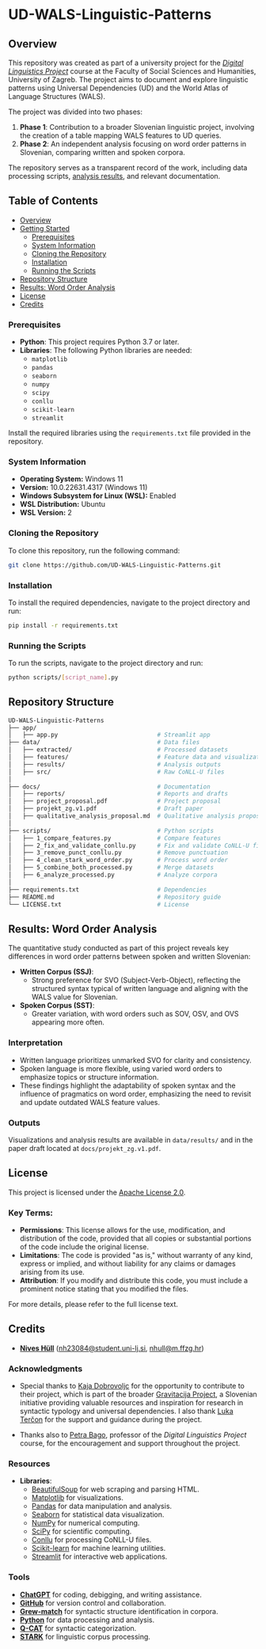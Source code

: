 # UD-WALS-Linguistic-Patterns

## Overview

This repository was created as part of a university project for the [*Digital Linguistics Project*](https://theta.ffzg.hr/ECTS/Predmet/Index/35946) course at the Faculty of Social Sciences and Humanities, University of Zagreb. The project aims to document and explore linguistic patterns using Universal Dependencies (UD) and the World Atlas of Language Structures (WALS).

The project was divided into two phases:
1. **Phase 1**: Contribution to a broader Slovenian linguistic project, involving the creation of a table mapping WALS features to UD queries.
2. **Phase 2**: An independent analysis focusing on word order patterns in Slovenian, comparing written and spoken corpora.

The repository serves as a transparent record of the work, including data processing scripts, [analysis results](#results-word-order-analysis), and relevant documentation.


## Table of Contents
- [Overview](#overview)
- [Getting Started](#getting-started)
  - [Prerequisites](#prerequisites)
  - [System Information](#system-information)
  - [Cloning the Repository](#cloning-the-repository)
  - [Installation](#installation)
  - [Running the Scripts](#running-the-scripts)
- [Repository Structure](#repository-structure)
- [Results: Word Order Analysis](#results-word-order-analysis)
- [License](#license)
- [Credits](#credits)

### Prerequisites
- **Python**: This project requires Python 3.7 or later.
- **Libraries**: The following Python libraries are needed:
  - `matplotlib`
  - `pandas`
  - `seaborn`
  - `numpy`
  - `scipy`
  - `conllu`
  - `scikit-learn`
  - `streamlit`

Install the required libraries using the `requirements.txt` file provided in the repository.

### System Information
- **Operating System:** Windows 11
- **Version:** 10.0.22631.4317 (Windows 11)
- **Windows Subsystem for Linux (WSL):** Enabled
- **WSL Distribution:** Ubuntu
- **WSL Version:** 2

### Cloning the Repository
To clone this repository, run the following command:

```bash
git clone https://github.com/UD-WALS-Linguistic-Patterns.git
```

### Installation
To install the required dependencies, navigate to the project directory and run:

```bash
pip install -r requirements.txt
```

### Running the Scripts
To run the scripts, navigate to the project directory and run:

```bash
python scripts/[script_name].py
```

## Repository Structure

```bash
UD-WALS-Linguistic-Patterns
├── app/
│   ├── app.py                            # Streamlit app
├── data/                                 # Data files
│   ├── extracted/                        # Processed datasets
│   ├── features/                         # Feature data and visualizations
│   ├── results/                          # Analysis outputs
│   ├── src/                              # Raw CoNLL-U files
│
├── docs/                                 # Documentation
│   ├── reports/                          # Reports and drafts
│   ├── project_proposal.pdf              # Project proposal
│   ├── projekt_zg.v1.pdf                 # Draft paper
│   ├── qualitative_analysis_proposal.md  # Qualitative analysis proposal
│
├── scripts/                              # Python scripts
│   ├── 1_compare_features.py             # Compare features
│   ├── 2_fix_and_validate_conllu.py      # Fix and validate CoNLL-U files
│   ├── 3_remove_punct_conllu.py          # Remove punctuation
│   ├── 4_clean_stark_word_order.py       # Process word order
│   ├── 5_combine_both_processed.py       # Merge datasets
│   ├── 6_analyze_processed.py            # Analyze corpora
│
├── requirements.txt                      # Dependencies
├── README.md                             # Repository guide
└── LICENSE.txt                           # License
```

## Results: Word Order Analysis

The quantitative study conducted as part of this project reveals key differences in word order patterns between spoken and written Slovenian:

- **Written Corpus (SSJ)**:
  - Strong preference for SVO (Subject-Verb-Object), reflecting the structured syntax typical of written language and aligning with the WALS value for Slovenian.
- **Spoken Corpus (SST)**:
  - Greater variation, with word orders such as SOV, OSV, and OVS appearing more often.

### Interpretation
- Written language prioritizes unmarked SVO for clarity and consistency.
- Spoken language is more flexible, using varied word orders to emphasize topics or structure information.
- These findings highlight the adaptability of spoken syntax and the influence of pragmatics on word order, emphasizing the need to revisit and update outdated WALS feature values.

### Outputs
Visualizations and analysis results are available in `data/results/` and in the paper draft located at `docs/projekt_zg.v1.pdf`.

## License

This project is licensed under the [Apache License 2.0](http://www.apache.org/licenses/LICENSE-2.0).

### Key Terms:
- **Permissions**: This license allows for the use, modification, and distribution of the code, provided that all copies or substantial portions of the code include the original license.
- **Limitations**: The code is provided "as is," without warranty of any kind, express or implied, and without liability for any claims or damages arising from its use.
- **Attribution**: If you modify and distribute this code, you must include a prominent notice stating that you modified the files.

For more details, please refer to the full license text.

## Credits

- **[Nives Hüll](https://hulln.github.io/)** (nh23084@student.uni-lj.si, nhull@m.ffzg.hr)

### Acknowledgments
- Special thanks to [Kaja Dobrovoljc](https://kajad.github.io/) for the opportunity to contribute to their project, which is part of the broader [Gravitacija Project](https://www.aris-rs.si/sl/medn/gravity/predstavitev.asp), a Slovenian initiative providing valuable resources and inspiration for research in syntactic typology and universal dependencies. I also thank [Luka Terčon](https://www.fri.uni-lj.si/sl/o-fakulteti/osebje/luka-tercon) for the support and guidance during the project.

- Thanks also to [Petra Bago](https://theta.ffzg.hr/ECTS/Osoba/Index/2883), professor of the *Digital Linguistics Project* course, for the encouragement and support throughout the project.

### Resources
- **Libraries**: 
  - [BeautifulSoup](https://www.crummy.com/software/BeautifulSoup/bs4/doc/) for web scraping and parsing HTML.
  - [Matplotlib](https://matplotlib.org/) for visualizations.
  - [Pandas](https://pandas.pydata.org/) for data manipulation and analysis.
  - [Seaborn](https://seaborn.pydata.org/) for statistical data visualization.
  - [NumPy](https://numpy.org/) for numerical computing.
  - [SciPy](https://scipy.org/) for scientific computing.
  - [Conllu](https://pypi.org/project/conllu/) for processing CoNLL-U files.
  - [Scikit-learn](https://scikit-learn.org/) for machine learning utilities.
  - [Streamlit](https://streamlit.io/) for interactive web applications.

### Tools
- [**ChatGPT**](https://chat.openai.com/) for coding, debigging, and writing assistance.
- [**GitHub**](https://github.com/) for version control and collaboration.
- [**Grew-match**](https://match.grew.fr/) for syntactic structure identification in corpora.
- [**Python**](https://www.python.org/) for data processing and analysis.
- [**Q-CAT**](https://slovnica.ijs.si/wp-content/uploads/2019/10/Q-CAT_prirocnik.pdf) for syntactic categorization.
- [**STARK**](https://github.com/clarinsi/STARK) for linguistic corpus processing.